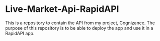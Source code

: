 # Live-Market-Api-RapidAPI

This is a repository to contain the API from my project, Cognizance. The purpose of this repository is to be able to deploy the app and use it in a RapidAPI app.

